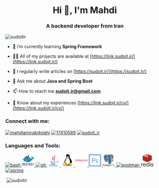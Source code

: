 <h1 align="center">Hi 👋, I'm Mahdi</h1>
<h3 align="center">A backend developer from Iran</h3>

<p align="left"> <img src="https://komarev.com/ghpvc/?username=sudoitir&label=Profile%20views&color=0e75b6&style=flat" alt="sudoitir" /> </p>

<!-- <p align="left"> <a href="https://github.com/ryo-ma/github-profile-trophy"><img src="https://github-profile-trophy.vercel.app/?username=sudoitir" alt="sudoitir" /></a> </p> -->

- 🌱 I’m currently learning **Spring Framework**

- 👨‍💻 All of my projects are available at [https://link.sudoit.ir/](https://link.sudoit.ir/)

- 📝 I regularly write articles on [https://sudoit.ir/](https://sudoit.ir/)

- 💬 Ask me about **Java and Spring Boot**

- 📫 How to reach me **sudoit.ir@gmail.com**

- 📄 Know about my experiences [https://link.sudoit.ir/cv/](https://link.sudoit.ir/cv/)

<h3 align="left">Connect with me:</h3>
<p align="left">
<a href="https://linkedin.com/in/mahdiamirabdolahi" target="blank"><img align="center" src="https://raw.githubusercontent.com/rahuldkjain/github-profile-readme-generator/master/src/images/icons/Social/linked-in-alt.svg" alt="mahdiamirabdolahi" height="30" width="40" /></a>
<a href="https://stackoverflow.com/users/17410589" target="blank"><img align="center" src="https://raw.githubusercontent.com/rahuldkjain/github-profile-readme-generator/master/src/images/icons/Social/stack-overflow.svg" alt="17410589" height="30" width="40" /></a>
<a href="https://www.hackerrank.com/sudoit_ir" target="blank"><img align="center" src="https://raw.githubusercontent.com/rahuldkjain/github-profile-readme-generator/master/src/images/icons/Social/hackerrank.svg" alt="sudoit_ir" height="30" width="40" /></a>
</p>

<h3 align="left">Languages and Tools:</h3>
<p align="left"> <a href="https://www.gnu.org/software/bash/" target="_blank" rel="noreferrer"> <img src="https://www.vectorlogo.zone/logos/gnu_bash/gnu_bash-icon.svg" alt="bash" width="40" height="40"/> </a> <a href="https://www.docker.com/" target="_blank" rel="noreferrer"> <img src="https://raw.githubusercontent.com/devicons/devicon/master/icons/docker/docker-original-wordmark.svg" alt="docker" width="40" height="40"/> </a> <a href="https://git-scm.com/" target="_blank" rel="noreferrer"> <img src="https://www.vectorlogo.zone/logos/git-scm/git-scm-icon.svg" alt="git" width="40" height="40"/> </a> <a href="https://www.java.com" target="_blank" rel="noreferrer"> <img src="https://raw.githubusercontent.com/devicons/devicon/master/icons/java/java-original.svg" alt="java" width="40" height="40"/> </a> <a href="https://www.linux.org/" target="_blank" rel="noreferrer"> <img src="https://raw.githubusercontent.com/devicons/devicon/master/icons/linux/linux-original.svg" alt="linux" width="40" height="40"/> </a> <a href="https://www.oracle.com/" target="_blank" rel="noreferrer"> <img src="https://raw.githubusercontent.com/devicons/devicon/master/icons/oracle/oracle-original.svg" alt="oracle" width="40" height="40"/> </a> <a href="https://www.photoshop.com/en" target="_blank" rel="noreferrer"> <img src="https://raw.githubusercontent.com/devicons/devicon/master/icons/photoshop/photoshop-line.svg" alt="photoshop" width="40" height="40"/> </a> <a href="https://www.postgresql.org" target="_blank" rel="noreferrer"> <img src="https://raw.githubusercontent.com/devicons/devicon/master/icons/postgresql/postgresql-original-wordmark.svg" alt="postgresql" width="40" height="40"/> </a> <a href="https://postman.com" target="_blank" rel="noreferrer"> <img src="https://www.vectorlogo.zone/logos/getpostman/getpostman-icon.svg" alt="postman" width="40" height="40"/> </a> <a href="https://redis.io" target="_blank" rel="noreferrer"> <img src="https://raw.githubusercontent.com/devicons/devicon/master/icons/redis/redis-original-wordmark.svg" alt="redis" width="40" height="40"/> </a> <a href="https://spring.io/" target="_blank" rel="noreferrer"> <img src="https://www.vectorlogo.zone/logos/springio/springio-icon.svg" alt="spring" width="40" height="40"/> </a> </p>

<!-- <p><img align="left" src="https://github-readme-stats.vercel.app/api/top-langs?username=sudoitir&show_icons=true&locale=en&layout=compact" alt="sudoitir" /></p> -->

<p>&nbsp;<img align="center" src="https://github-readme-stats.vercel.app/api?username=sudoitir&show_icons=true&locale=en" alt="sudoitir" /></p>

<!-- <p><img align="center" src="https://github-readme-streak-stats.herokuapp.com/?user=sudoitir&" alt="sudoitir" /></p> -->
